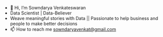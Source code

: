 - 👋 Hi, I’m Sowndarya Venkateswaran
- Data Scientist | Data-Believer 
- Weave meaningful stories with Data || Passionate to help business and people to make better decisions
- 📫 How to reach me sowndaryavenkat@gmail.com

<!---
Sowndata/Sowndata is a ✨ special ✨ repository because its `README.md` (this file) appears on your GitHub profile.
You can click the Preview link to take a look at your changes.
--->
